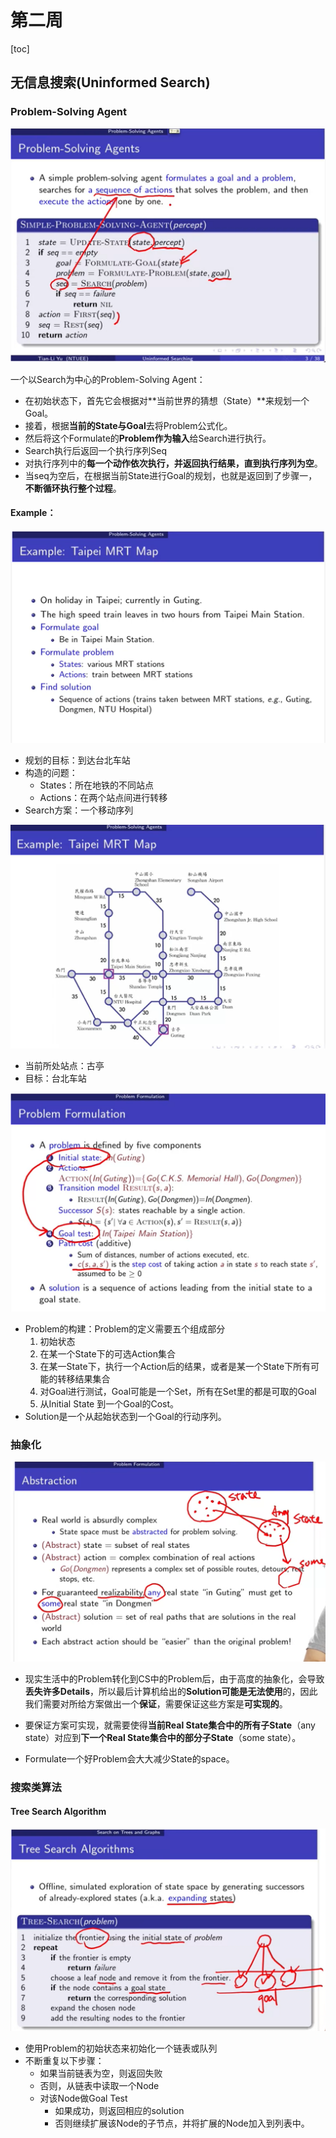 # 第二周

[toc]

## 无信息搜索(Uninformed Search)

### Problem-Solving Agent

![image-20200310181124911](picture/image-20200310181124911.png)

一个以Search为中心的Problem-Solving Agent：

- 在初始状态下，首先它会根据对**当前世界的猜想（State）**来规划一个Goal。
- 接着，根据**当前的State与Goal**去将Problem公式化。
- 然后将这个Formulate的**Problem作为输入**给Search进行执行。
- Search执行后返回一个执行序列Seq
- 对执行序列中的**每一个动作依次执行，并返回执行结果，直到执行序列为空**。
- 当seq为空后，在根据当前State进行Goal的规划，也就是返回到了步骤一，**不断循环执行整个过程**。

#### Example：

![image-20200310183719256](picture/image-20200310183719256.png)

- 规划的目标：到达台北车站
- 构造的问题：
  - States：所在地铁的不同站点
  - Actions：在两个站点间进行转移
- Search方案：一个移动序列

![image-20200310184111863](picture/image-20200310184111863.png)

- 当前所处站点：古亭
- 目标：台北车站

![image-20200310184231324](picture/image-20200310184231324.png)

- Problem的构建：Problem的定义需要五个组成部分
  1. 初始状态
  2. 在某一个State下的可选Action集合
  3. 在某一State下，执行一个Action后的结果，或者是某一个State下所有可能的转移结果集合
  4. 对Goal进行测试，Goal可能是一个Set，所有在Set里的都是可取的Goal
  5. 从Initial State 到一个Goal的Cost。
- Solution是一个从起始状态到一个Goal的行动序列。

### 抽象化

![image-20200310212248779](picture/image-20200310212248779.png)

- 现实生活中的Problem转化到CS中的Problem后，由于高度的抽象化，会导致**丢失许多Details**，所以最后计算机给出的**Solution可能是无法使用**的，因此我们需要对所给方案做出一个**保证**，需要保证这些方案是**可实现的**。

- 要保证方案可实现，就需要使得**当前Real State集合中的所有子State**（any state）对应到**下一个Real State集合中的部分子State**（some state）。

- Formulate一个好Problem会大大减少State的space。


### 搜索类算法

#### Tree Search Algorithm

![image-20200310220317649](picture/image-20200310220317649.png)

- 使用Problem的初始状态来初始化一个链表或队列
- 不断重复以下步骤：
  - 如果当前链表为空，则返回失败
  - 否则，从链表中读取一个Node
  - 对该Node做Goal Test
    - 如果成功，则返回相应的solution
    - 否则继续扩展该Node的子节点，并将扩展的Node加入到列表中。